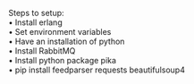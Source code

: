 Steps to setup:<br/>
•	Install erlang<br/>
•	Set environment variables<br/>
•	Have an installation of python<br/>
•	Install RabbitMQ<br/>
•	Install python package pika<br/>
•	pip install feedparser requests beautifulsoup4<br/>
